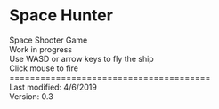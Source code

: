 # Space Hunter
Space Shooter Game\
Work in progress\
Use WASD or arrow keys to fly the ship\
Click mouse to fire\
=======================================\
Last modified: 4/6/2019\
Version: 0.3
